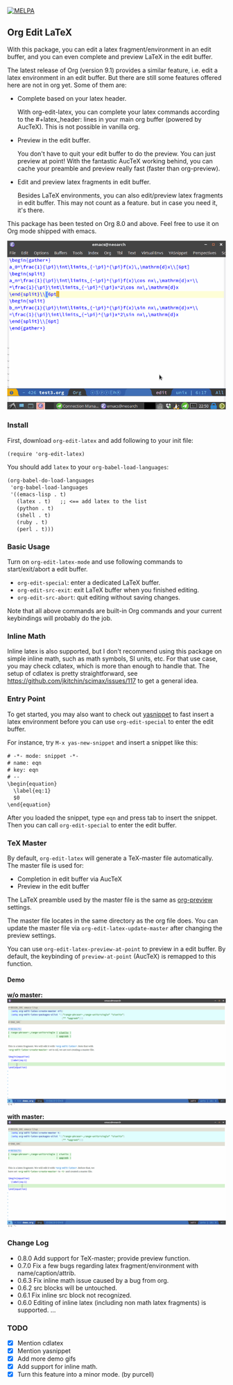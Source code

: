 [![MELPA](http://melpa.milkbox.net/packages/org-edit-latex-badge.svg)](http://melpa.milkbox.net/#/org-edit-latex)

## Org Edit LaTeX

With this package, you can edit a latex fragment/environment in an edit
buffer, and you can even complete and preview LaTeX in the edit buffer.

The latest release of Org (version 9.1) provides a similar feature, i.e. edit
a latex environment in an edit buffer. But there are still some features
offered here are not in org yet. Some of them are:

- Complete based on your latex header.

  With org-edit-latex, you can complete your latex commands according to the
  #+latex_header: lines in your main org buffer (powered by AucTeX). This is not
  possible in vanilla org.

- Preview in the edit buffer.

  You don't have to quit your edit buffer to do the preview. You can just
  preview at point! With the fantastic AucTeX working behind, you can cache
  your preamble and preview really fast (faster than org-preview).

- Edit and preview latex fragments in edit buffer.

  Besides LaTeX environments, you can also edit/preview latex fragments in edit
  buffer. This may not count as a feature. but in case you need it, it's there.

This package has been tested on Org 8.0 and above. Feel free to use it on
Org mode shipped with emacs.

![org-edit-latex](./screenshots/demo.gif)

### Install

First, download `org-edit-latex` and add following to your init file:

```
(require 'org-edit-latex)
```

You should add `latex` to your `org-babel-load-languages`:

```
(org-babel-do-load-languages
 'org-babel-load-languages
 '((emacs-lisp . t)
   (latex . t)   ;; <== add latex to the list
   (python . t)
   (shell . t)
   (ruby . t)
   (perl . t)))
```

### Basic Usage
Turn on `org-edit-latex-mode` and use following commands to start/exit/abort a
edit buffer.

- `org-edit-special`: enter a dedicated LaTeX buffer.
- `org-edit-src-exit`: exit LaTeX buffer when you finished editing.
- `org-edit-src-abort`: quit editing without saving changes.

Note that all above commands are built-in Org commands and your current
keybindings will probably do the job.

### Inline Math
Inline latex is also supported, but I don't recommend using this package on
simple inline math, such as math symbols, SI units, etc. For that use case, you
may check cdlatex, which is more than enough to handle that. The setup of
cdlatex is pretty straightforward, see
<https://github.com/jkitchin/scimax/issues/117> to get a general idea.

### Entry Point
To get started, you may also want to check out
[yasnippet](https://github.com/joaotavora/yasnippet) to fast insert a latex
environment before you can use `org-edit-special` to enter the edit buffer.

For instance, try `M-x yas-new-snippet` and insert a snippet like this:
```
# -*- mode: snippet -*-
# name: eqn
# key: eqn
# --
\begin{equation}
  \label{eq:1}
  $0
\end{equation}
```
After you loaded the snippet, type `eqn` and press tab to insert the snippet.
Then you can call `org-edit-special` to enter the edit buffer.

### TeX Master
By default, `org-edit-latex` will generate a TeX-master file automatically. The
master file is used for:

- Completion in edit buffer via AucTeX
- Preview in the edit buffer

The LaTeX preamble used by the master file is the same as
[org-preview](http://orgmode.org/worg/org-tutorials/org-latex-preview.html)
settings. 

The master file locates in the same directory as the org file does. You can
update the master file via `org-edit-latex-update-master` after changing the
preview settings.

You can use `org-edit-latex-preview-at-point` to preview in a edit buffer. By
default, the keybinding of `preview-at-point` (AucTeX) is remapped to this
function.

#### Demo
**w/o master:**
![without master](./screenshots/without-master.gif)

**with master:**
![with master](./screenshots/with-master.gif)

### Change Log
- 0.8.0 Add support for TeX-master; provide preview function.
- 0.7.0 Fix a few bugs regarding latex fragment/environment with name/caption/attrib.
- 0.6.3 Fix inline math issue caused by a bug from org.
- 0.6.2 src blocks will be untouched.
- 0.6.1 Fix inline src block not recognized.
- 0.6.0 Editing of inline latex (including non math latex fragments) is supported.
...

### TODO
- [x] Mention cdlatex
- [x] Mention yasnippet
- [x] Add more demo gifs
- [x] Add support for inline math.
- [x] Turn this feature into a minor mode. (by purcell)
